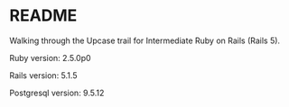 # README

Walking through the Upcase trail for Intermediate Ruby on Rails (Rails 5).

Ruby version: 2.5.0p0

Rails version: 5.1.5

Postgresql version: 9.5.12
